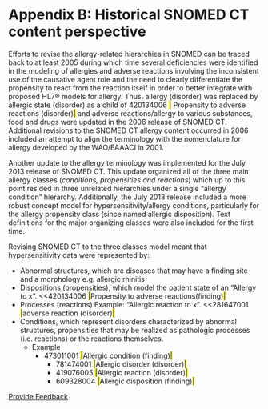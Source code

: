 # Appendix B: Historical SNOMED CT content perspective

Efforts to revise the allergy-related hierarchies in SNOMED can be traced back to at least 2005 during which time several deficiencies were identified in the modeling of allergies and adverse reactions involving the inconsistent use of the causative agent role and the need to clearly differentiate the propensity to react from the reaction itself in order to better integrate with proposed HL7® models for allergy. Thus, allergy (disorder) was replaced by allergic state (disorder) as a child of 420134006 <mark style="color:blue;">|</mark> Propensity to adverse reactions (disorder)<mark style="color:blue;">|</mark> and adverse reactions/allergy to various substances, food and drugs were updated in the 2006 release of SNOMED CT. Additional revisions to the SNOMED CT allergy content occurred in 2006 included an attempt to align the terminology with the nomenclature for allergy developed by the WAO/EAAACI in 2001.

Another update to the allergy terminology was implemented for the July 2013 release of SNOMED CT. This update organized all of the three main allergy classes (_conditions, propensities and reactions_) which up to this point resided in three unrelated hierarchies under a single “allergy condition” hierarchy. Additionally, the July 2013 release included a more robust concept model for hypersensitivity/allergy conditions, particularly for the allergy propensity class (since named allergic disposition). Text definitions for the major organizing classes were also included for the first time.

Revising SNOMED CT to the three classes model meant that hypersensitivity data were represented by:

* Abnormal structures, which are diseases that may have a finding site and a morphology e.g. allergic rhinitis
* Dispositions (propensities), which model the patient state of an “Allergy to x”. <<420134006 <mark style="color:blue;">|</mark>Propensity to adverse reactions(finding)<mark style="color:blue;">|</mark>
* Processes (reactions) Example: “Allergic reaction to x”. <<281647001 <mark style="color:blue;">|</mark>adverse reaction (disorder)<mark style="color:blue;">|</mark>
* Conditions, which represent disorders characterized by abnormal structures, propensities that may be realized as pathologic processes (i.e. reactions) or the reactions themselves.
  * Example
    * 473011001 <mark style="color:blue;">|</mark>Allergic condition (finding)<mark style="color:blue;">|</mark>
      * 781474001 <mark style="color:blue;">|</mark>Allergic disorder (disorder)<mark style="color:blue;">|</mark>
      * 419076005 <mark style="color:blue;">|</mark>Allergic reaction (disorder)<mark style="color:blue;">|</mark>
      * 609328004 <mark style="color:blue;">|</mark>Allergic disposition (finding)<mark style="color:blue;">|</mark>







<a href="https://docs.google.com/forms/d/e/1FAIpQLScTmbZIf0UEQwYDkY27EEWBkaiYkHSbR0_9DmFrMLXoQLyL7Q/viewform?usp=pp_url&entry.1767247133=Allergy+IG&entry.670899847=Appendix%20B%3A%20Historical%20SNOMED%20CT%20content%20perspective" class="button primary">Provide Feedback</a>
